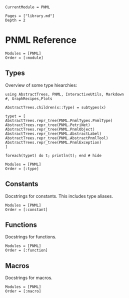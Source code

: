 ```@meta
CurrentModule = PNML
```

```@contents
Pages = ["library.md"]
Depth = 2
```
# PNML Reference

```@autodocs
Modules = [PNML]
Order = [:module]
```

## Types

Overview of some type hiearchies:

```@setup type
using AbstractTrees, PNML, InteractiveUtils, Markdown
#, GraphRecipes,Plots

AbstractTrees.children(x::Type) = subtypes(x)

typet = [
AbstractTrees.repr_tree(PNML.PnmlTypes.PnmlType)
AbstractTrees.repr_tree(PNML.PetriNet)
AbstractTrees.repr_tree(PNML.PnmlObject)
AbstractTrees.repr_tree(PNML.AbstractLabel)
AbstractTrees.repr_tree(PNML.AbstractPnmlTool)
AbstractTrees.repr_tree(PNML.PnmlException)
]
```
```@example type
foreach(typet) do t; println(t); end # hide
```

```@autodocs
Modules = [PNML]
Order = [:type]
```

## Constants

Docstrings for constants. This includes type  aliases.

```@autodocs
Modules = [PNML]
Order = [:constant]
```

## Functions

Docstrings for functions.

```@autodocs
Modules = [PNML]
Order = [:function]
```

## Macros

Docstrings for macros.

```@autodocs
Modules = [PNML]
Order = [:macro]
```

